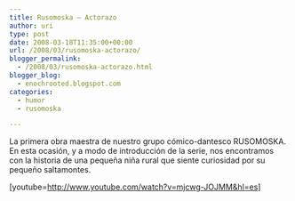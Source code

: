 ```yaml
---
title: Rusomoska – Actorazo
author: uri
type: post
date: 2008-03-18T11:35:00+00:00
url: /2008/03/rusomoska-actorazo/
blogger_permalink:
  - /2008/03/rusomoska-actorazo.html
blogger_blog:
  - enochrooted.blogspot.com
categories:
  - humor
  - rusomoska

---
```

La primera obra maestra de nuestro grupo cómico-dantesco RUSOMOSKA.  
En esta ocasión, y a modo de introducción de la serie, nos encontramos con la historia de una pequeña niña rural que siente curiosidad por su pequeño saltamontes.

[youtube=http://www.youtube.com/watch?v=mjcwg-JOJMM&hl=es] 

<div class="blogger-post-footer">
  <img width='1' height='1' />
</div>